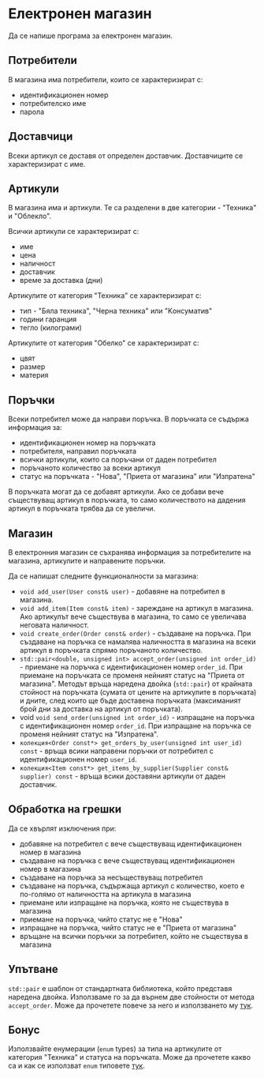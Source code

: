 Електронен магазин
==================
Да се напише програма за електронен магазин.

Потребители
-----------
В магазина има потребители, които се характеризират с:
  * идентификационен номер
  * потребителско име
  * парола

Доставчици
----------
Всеки артикул се доставя от определен доставчик. Доставчиците се характеризират
с име.

Артикули
--------
В магазина има и артикули. Те са разделени в две категории - "Техника" и
"Облекло".

Всички артикули се характеризират с:
  * име
  * цена
  * наличност
  * доставчик
  * време за доставка (дни)

Артикулите от категория "Техника" се характеризират с:
  * тип - "Бяла техника", "Черна техника" или "Kонсуматив"
  * години гаранция
  * тегло (килограми)

Артикулите от категория "Обелко" се характеризират с:
  * цвят
  * размер
  * материя

Поръчки
-------
Всеки потребител може да направи поръчка. В поръчката се съдържа информация за:
  * идентификационен номер на поръчката
  * потребителя, направил поръчката
  * всички артикули, които са поръчани от даден потребител
  * поръчаното количество за всеки артикул
  * статус на поръчката - "Нова", "Приета от магазина" или "Изпратена"

В поръчката могат да се добавят артикули. Ако се добави вече съществуващ артикул
в поръчката, то само количеството на дадения артикул в поръчката трябва да се
увеличи.

Магазин
-------
В електронния магазин се съхранява информация за потребителите на магазина,
артикулите и направените поръчки.

Да се напишат следните функционалности за магазина:
  * `void add_user(User const& user)` - добавяне на потребител в магазина.
  * `void add_item(Item const& item)` - зареждане на артикул в магазина. Ако
  артикулът вече съществува в магазина, то само се увеличава неговата наличност.
  * `void create_order(Order const& order)` - създаване на поръчка. При
  създаване на поръчка се намалява наличността в магазина на всеки артикул в
  поръчката спрямо поръчаното количество.
  * `std::pair<double, unsigned int> accept_order(unsigned int order_id)` -
  приемане на поръчка с идентификационен номер `order_id`. При приемане на
  поръчката се променя нейният статус на "Приета от магазина". Методът връща
  наредена двойка (`std::pair`) от крайната стойност на поръчката (сумата от
  цените на артикулите в поръчката) и дните, след които ще бъде доставена
  поръчката (максиманият брой дни за доставка на артикул от поръчката).
  * void `void send_order(unsigned int order_id)` - изпращане на поръчка с
  идентификационен номер `order_id`. При изпращане на поръчка се променя нейният
  статус на "Изпратена".
  * `колекция<Order const*> get_orders_by_user(unsigned int user_id) const` -
  връща всики направени поръчки от потребител с идентификационен номер
  `user_id`.
  * `колекция<Item const*> get_items_by_supplier(Supplier const& supplier) const` -
  връща всики доставяни артикули от даден доставчик.

Обработка на грешки
-------------------
Да се хвърлят изключения при:
  * добавяне на потребител с вече съществуващ идентификационен номер в магазина
  * създаване на поръчка с вече съществуващ идентификационен номер в магазина
  * създаване на поръчка за несъществуващ потребител
  * създаване на поръчка, съдържаща артикул с количество, което е по-голямо от
  наличността на артикула в магазина
  * приемане или изпращане на поръчка, която не съществува в магазина
  * приемане на поръчка, чийто статус не е "Нова"
  * изпращане на поръчка, чийто статус не е "Приета от магазина"
  * връщане на всички поръчки за потребител, който не съществува в магазина

Упътване
--------
`std::pair` е шаблон от стандартната библиотека, който представя наредена
двойка. Използваме го за да върнем две стойности от метода `accept_order`. Може
да прочетете повече за него и използването му
[тук](https://en.cppreference.com/w/cpp/utility/pair).

Бонус
-----
Използвайте енумерации (`enum` types) за типа на артикулите от категория
"Техника" и статуса на поръчката. Може да прочетете какво са и как се използват
`enum` типовете [тук](https://en.cppreference.com/w/cpp/language/enum).

